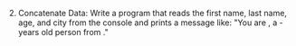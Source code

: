 2. Concatenate Data:
Write a program that reads the first name, last name, age, and city from the console and prints a message like: "You are <firstName> <lastName>, a <age> -years old person from <town>."
